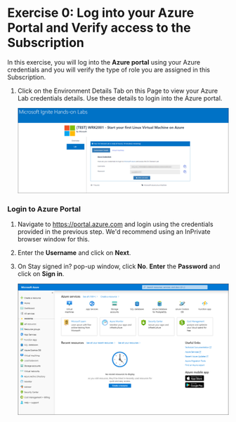 # Exercise 0: Log into your Azure Portal and Verify access to the Subscription

In this exercise, you will log into the **Azure portal** using your Azure credentials and you will verify the type of role you are assigned in this Subscription.

1. Click on the Environment Details Tab on this Page to view your Azure Lab credentials details. Use these details to login into the Azure portal.

   ![](images/azurelogincredentials.png)

### Login to Azure Portal 

1. Navigate to https://portal.azure.com and login using the credentials provided in the previous step. We'd recommend using an InPrivate browser window for this.

2. Enter the **Username** and click on **Next**.

3. On Stay signed in? pop-up window, click **No**. **Enter** the **Password** and click on **Sign in**.

   ![](images/fpage.png)
